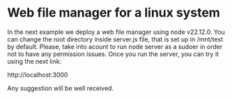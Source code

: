 # Web file manager for a linux system
In the next example we deploy a web file manager using node v22.12.0.
You can change the root directory inside server.js file, that is set up in /mnt/test by default.
Please, take into acount to run node server as a sudoer in order not to have any permission issues.
Once you run the server, you can try it using the next link:

  http://localhost:3000
  
Any suggestion will be well received.
